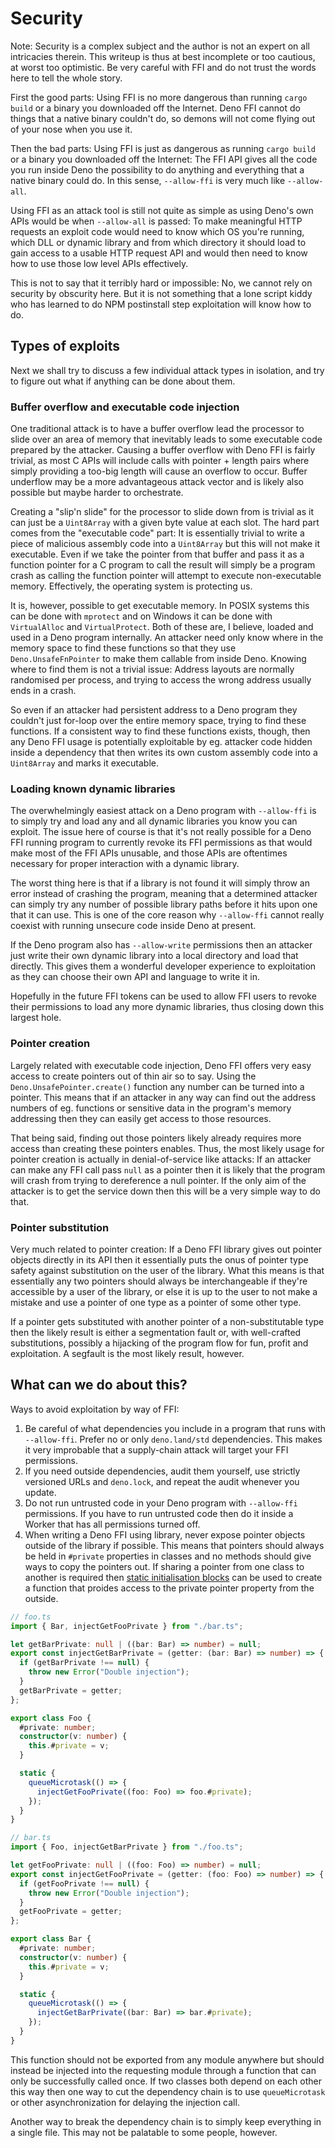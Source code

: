 # Security

Note: Security is a complex subject and the author is not an expert on all
intricacies therein. This writeup is thus at best incomplete or too cautious, at
worst too optimistic. Be very careful with FFI and do not trust the words here
to tell the whole story.

First the good parts: Using FFI is no more dangerous than running `cargo build`
or a binary you downloaded off the Internet. Deno FFI cannot do things that a
native binary couldn't do, so demons will not come flying out of your nose when
you use it.

Then the bad parts: Using FFI is just as dangerous as running `cargo build` or a
binary you downloaded off the Internet: The FFI API gives all the code you run
inside Deno the possibility to do anything and everything that a native binary
could do. In this sense, `--allow-ffi` is very much like `--allow-all`.

Using FFI as an attack tool is still not quite as simple as using Deno's own
APIs would be when `--allow-all` is passed: To make meaningful HTTP requests an
exploit code would need to know which OS you're running, which DLL or dynamic
library and from which directory it should load to gain access to a usable HTTP
request API and would then need to know how to use those low level APIs
effectively.

This is not to say that it terribly hard or impossible: No, we cannot rely on
security by obscurity here. But it is not something that a lone script kiddy who
has learned to do NPM postinstall step exploitation will know how to do.

## Types of exploits

Next we shall try to discuss a few individual attack types in isolation, and try
to figure out what if anything can be done about them.

### Buffer overflow and executable code injection

One traditional attack is to have a buffer overflow lead the processor to slide
over an area of memory that inevitably leads to some executable code prepared by
the attacker. Causing a buffer overflow with Deno FFI is fairly trivial, as most
C APIs will include calls with pointer + length pairs where simply providing a
too-big length will cause an overflow to occur. Buffer underflow may be a more
advantageous attack vector and is likely also possible but maybe harder to
orchestrate.

Creating a "slip'n slide" for the processor to slide down from is trivial as it
can just be a `Uint8Array` with a given byte value at each slot. The hard part
comes from the "executable code" part: It is essentially trivial to write a
piece of malicious assembly code into a `Uint8Array` but this will not make it
executable. Even if we take the pointer from that buffer and pass it as a
function pointer for a C program to call the result will simply be a program
crash as calling the function pointer will attempt to execute non-executable
memory. Effectively, the operating system is protecting us.

It is, however, possible to get executable memory. In POSIX systems this can be
done with `mprotect` and on Windows it can be done with `VirtualAlloc` and
`VirtualProtect`. Both of these are, I believe, loaded and used in a Deno
program internally. An attacker need only know where in the memory space to find
these functions so that they use `Deno.UnsafeFnPointer` to make them callable
from inside Deno. Knowing where to find them is not a trivial issue: Address
layouts are normally randomised per process, and trying to access the wrong
address usually ends in a crash.

So even if an attacker had persistent address to a Deno program they couldn't
just for-loop over the entire memory space, trying to find these functions. If a
consistent way to find these functions exists, though, then any Deno FFI usage
is potentially exploitable by eg. attacker code hidden inside a dependency that
then writes its own custom assembly code into a `Uint8Array` and marks it
executable.

### Loading known dynamic libraries

The overwhelmingly easiest attack on a Deno program with `--allow-ffi` is to
simply try and load any and all dynamic libraries you know you can exploit. The
issue here of course is that it's not really possible for a Deno FFI running
program to currently revoke its FFI permissions as that would make most of the
FFI APIs unusable, and those APIs are oftentimes necessary for proper
interaction with a dynamic library.

The worst thing here is that if a library is not found it will simply throw an
error instead of crashing the program, meaning that a determined attacker can
simply try any number of possible library paths before it hits upon one that it
can use. This is one of the core reason why `--allow-ffi` cannot really coexist
with running unsecure code inside Deno at present.

If the Deno program also has `--allow-write` permissions then an attacker just
write their own dynamic library into a local directory and load that directly.
This gives them a wonderful developer experience to exploitation as they can
choose their own API and language to write it in.

Hopefully in the future FFI tokens can be used to allow FFI users to revoke
their permissions to load any more dynamic libraries, thus closing down this
largest hole.

### Pointer creation

Largely related with executable code injection, Deno FFI offers very easy access
to create pointers out of thin air so to say. Using the
`Deno.UnsafePointer.create()` function any number can be turned into a pointer.
This means that if an attacker in any way can find out the address numbers of
eg. functions or sensitive data in the program's memory addressing then they can
easily get access to those resources.

That being said, finding out those pointers likely already requires more access
than creating these pointers enables. Thus, the most likely usage for pointer
creation is actually in denial-of-service like attacks: If an attacker can make
any FFI call pass `null` as a pointer then it is likely that the program will
crash from trying to dereference a null pointer. If the only aim of the attacker
is to get the service down then this will be a very simple way to do that.

### Pointer substitution

Very much related to pointer creation: If a Deno FFI library gives out pointer
objects directly in its API then it essentially puts the onus of pointer type
safety against substitution on the user of the library. What this means is that
essentially any two pointers should always be interchangeable if they're
accessible by a user of the library, or else it is up to the user to not make a
mistake and use a pointer of one type as a pointer of some other type.

If a pointer gets substituted with another pointer of a non-substitutable type
then the likely result is either a segmentation fault or, with well-crafted
substitutions, possibly a hijacking of the program flow for fun, profit and
exploitation. A segfault is the most likely result, however.

## What can we do about this?

Ways to avoid exploitation by way of FFI:

1. Be careful of what dependencies you include in a program that runs with
   `--allow-ffi`. Prefer no or only `deno.land/std` dependencies. This makes it
   very improbable that a supply-chain attack will target your FFI permissions.
2. If you need outside dependencies, audit them yourself, use strictly versioned
   URLs and `deno.lock`, and repeat the audit whenever you update.
3. Do not run untrusted code in your Deno program with `--allow-ffi`
   permissions. If you have to run untrusted code then do it inside a Worker
   that has all permissions turned off.
4. When writing a Deno FFI using library, never expose pointer objects outside
   of the library if possible. This means that pointers should always be held in
   `#private` properties in classes and no methods should give ways to copy the
   pointers out. If sharing a pointer from one class to another is required then
   [static initialisation blocks](https://developer.mozilla.org/en-US/docs/Web/JavaScript/Reference/Classes/Static_initialization_blocks#access_to_private_properties)
   can be used to create a function that proides access to the private pointer
   property from the outside.

```ts
// foo.ts
import { Bar, injectGetFooPrivate } from "./bar.ts";

let getBarPrivate: null | ((bar: Bar) => number) = null;
export const injectGetBarPrivate = (getter: (bar: Bar) => number) => {
  if (getBarPrivate !== null) {
    throw new Error("Double injection");
  }
  getBarPrivate = getter;
};

export class Foo {
  #private: number;
  constructor(v: number) {
    this.#private = v;
  }

  static {
    queueMicrotask(() => {
      injectGetFooPrivate((foo: Foo) => foo.#private);
    });
  }
}

// bar.ts
import { Foo, injectGetBarPrivate } from "./foo.ts";

let getFooPrivate: null | ((foo: Foo) => number) = null;
export const injectGetFooPrivate = (getter: (foo: Foo) => number) => {
  if (getFooPrivate !== null) {
    throw new Error("Double injection");
  }
  getFooPrivate = getter;
};

export class Bar {
  #private: number;
  constructor(v: number) {
    this.#private = v;
  }

  static {
    queueMicrotask(() => {
      injectGetBarPrivate((bar: Bar) => bar.#private);
    });
  }
}
```

This function should not be exported from any module anywhere but should instead
be injected into the requesting module through a function that can only be
successfully called once. If two classes both depend on each other this way then
one way to cut the dependency chain is to use `queueMicrotask` or other
asynchronization for delaying the injection call.

Another way to break the dependency chain is to simply keep everything in a
single file. This may not be palatable to some people, however.
